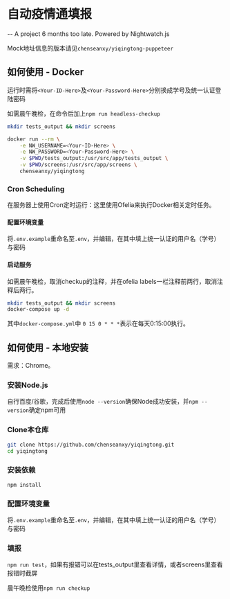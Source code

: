 # 自动疫情通填报

 -- A project 6 months too late. Powered by Nightwatch.js

Mock地址信息的版本请见`chenseanxy/yiqingtong-puppeteer`

## 如何使用 - Docker

运行时需将`<Your-ID-Here>`及`<Your-Password-Here>`分别换成学号及统一认证登陆密码

如需晨午晚检，在命令后加上`npm run headless-checkup`

```bash
mkdir tests_output && mkdir screens

docker run --rm \
    -e NW_USERNAME=<Your-ID-Here> \
    -e NW_PASSWORD=<Your-Password-Here> \
    -v $PWD/tests_output:/usr/src/app/tests_output \
    -v $PWD/screens:/usr/src/app/screens \
    chenseanxy/yiqingtong
```

### Cron Scheduling

在服务器上使用Cron定时运行：这里使用Ofelia来执行Docker相关定时任务。

#### 配置环境变量

将`.env.example`重命名至`.env`，并编辑，在其中填上统一认证的用户名（学号）与密码

#### 启动服务

如需晨午晚检，取消checkup的注释，并在ofelia labels一栏注释前两行，取消注释后两行。

```bash
mkdir tests_output && mkdir screens
docker-compose up -d
```

其中`docker-compose.yml`中 `0 15 0 * * *`表示在每天0:15:00执行。

## 如何使用 - 本地安装

需求：Chrome。

### 安装Node.js

自行百度/谷歌，完成后使用`node --version`确保Node成功安装，并`npm --version`确定npm可用

### Clone本仓库

```bash
git clone https://github.com/chenseanxy/yiqingtong.git
cd yiqingtong
```

### 安装依赖

`npm install`

### 配置环境变量

将`.env.example`重命名至`.env`，并编辑，在其中填上统一认证的用户名（学号）与密码

### 填报

`npm run test`，如果有报错可以在tests_output里查看详情，或者screens里查看报错时截屏

晨午晚检使用`npm run checkup`
